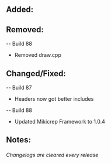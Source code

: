 ## Added:

## Removed:
-- Build 88
- Removed draw.cpp

## Changed/Fixed:
-- Build 87
- Headers now got better includes

-- Build 88
- Updated Mikicrep Framework to 1.0.4

## Notes:


###### Changelogs are cleared every release